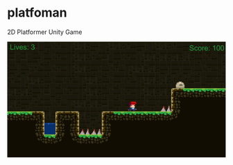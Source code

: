 # platfoman
2D Platformer Unity Game

![alt text](https://github.com/KarowM/platfoman/blob/master/PlatfoMan.PNG)

